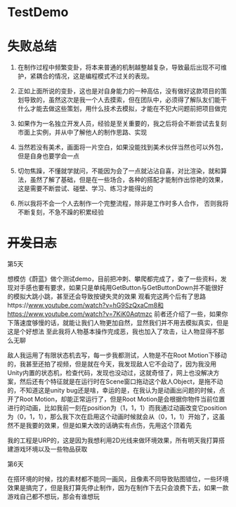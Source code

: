 # TestDemo

# 失败总结

1. 在制作过程中频繁变卦，将本来普通的机制越整越复杂，导致最后出现不可维护，紧耦合的情况，这是编程模式不过关的表现。

2. 正如上面所说的变卦，这也是对自身能力的一种高估，没有做好这款项目的策划导致的，虽然这次是我一个人去摸索，但在团队中，必须得了解队友们能干什么才能去做这些策划，用什么技术去模拟，才能在不犯大问题前把项目做完
 
3. 如果作为一名独立开发人员，经验是至关重要的，我之后将会不断尝试去复刻市面上实例，并从中了解他人的制作思路、实现

4. 当然若没有美术，画面将一片空白，如果没能找到美术伙伴当然也可以外包，但是自身也要学会一点

5. 切勿焦躁，不懂就学就问，不能因为会了一点就沾沾自喜，对比渲染，就和算法，虽然了解了基础，但是在一些场合，各种的搭配才能制作出惊艳的效果，这是需要不断尝试、碰壁、学习、练习才能得出的

6. 所以我将不会一个人去制作一个完整流程，除非是工作时多人合作， 否则我将不断复刻，不急不躁的积累经验



# ~~开发日志~~

第5天

想模仿《蔚蓝》做个测试demo，目前把冲刺、攀爬都完成了，查了一些资料，发现对手感也要有要求，如果只是单纯用GetButton与GetButtonDown并不能很好的模拟大跳小跳，甚至还会导致按键失灵的效果
观看完这两个后有了思路https://www.youtube.com/watch?v=hG9SzQxaCm8和https://www.youtube.com/watch?v=7KiK0Aqtmzc
前者还介绍了一些，如果你下落速度够慢的话，就能让我们人物更加自然，显然我们并不用去模拟真实，但是这是个好想法
至此我将人物基本操作完成恶，我也加入了攻击，让人物显得不那么无聊

敌人我运用了有限状态机去写，每一步我都测试，人物是不在Root Motion下移动的，我甚至还拍了视频，但是就在今天，我发现敌人它不会动了，因为我没用Unity内置的状态机，检查代码，发现也没动过，这就奇怪了，网上也没解决方案，然后还有个特征就是在运行时在Scene窗口拖动这个敌人Object，是拖不动的，不知道这是unity bug还是啥，幸运的是，在我认为是动画出问题的时候，点开了Root Motion，却能正常运行了，但是Root Motion是会根据你物件当前位置进行的动画，比如我前一刻在position为（1，1，1）而我通过动画改变它position为（0，1，1），那么我下次在启用这个动画时候就会从（0，1，1）开始了，这虽然不是我要的效果，但是如果大改的话确实有点伤，先用这个顶着先

我的工程是URP的，这是因为我想利用2D光线来做环境效果，所有明天我打算搭建游戏环境以及一些物品获取

第6天

在搭环境的时候，找的素材都不能同一画风，且像素不同导致贴图错位，一些环境效果是搞完了，但是我打算先停止制作，因为在制作下去只会浪费下去，如果一款游戏自己都不想玩，那会有谁想玩

